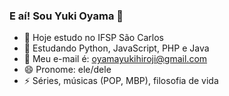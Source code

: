 ### E aí! Sou Yuki Oyama 👋

- 🔭 Hoje estudo no IFSP São Carlos
- 🌱 Estudando Python, JavaScript, PHP e Java
- 💬 Meu e-mail é: oyamayukihiroji@gmail.com
- 😄 Pronome: ele/dele
- ⚡ Séries, músicas (POP, MBP), filosofia de vida


